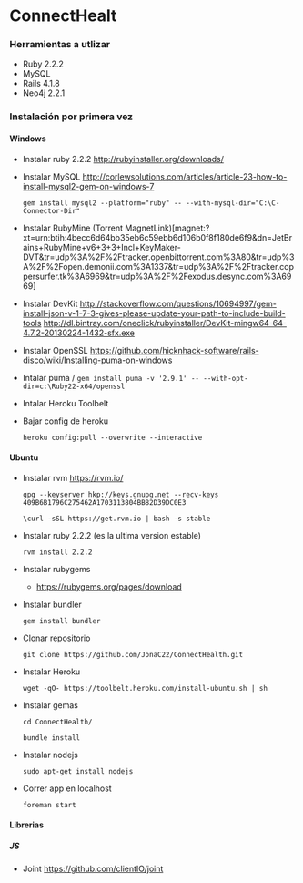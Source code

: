 # ConnectHealt

### Herramientas a utlizar

- Ruby 2.2.2
- MySQL
- Rails 4.1.8
- Neo4j 2.2.1

### Instalación por primera vez

#### Windows

- Instalar ruby 2.2.2 http://rubyinstaller.org/downloads/

- Instalar MySQL http://corlewsolutions.com/articles/article-23-how-to-install-mysql2-gem-on-windows-7

    ` gem install mysql2 --platform="ruby" -- --with-mysql-dir="C:\C-Connector-Dir" `

- Instalar RubyMine (Torrent MagnetLink)[magnet:?xt=urn:btih:4becc6d64bb35eb6c59ebb6d106b0f8f180de6f9&dn=JetBrains+RubyMine+v6+3+3+Incl+KeyMaker-DVT&tr=udp%3A%2F%2Ftracker.openbittorrent.com%3A80&tr=udp%3A%2F%2Fopen.demonii.com%3A1337&tr=udp%3A%2F%2Ftracker.coppersurfer.tk%3A6969&tr=udp%3A%2F%2Fexodus.desync.com%3A6969]

- Instalar DevKit http://stackoverflow.com/questions/10694997/gem-install-json-v-1-7-3-gives-please-update-your-path-to-include-build-tools
http://dl.bintray.com/oneclick/rubyinstaller/DevKit-mingw64-64-4.7.2-20130224-1432-sfx.exe

- Instalar OpenSSL https://github.com/hicknhack-software/rails-disco/wiki/Installing-puma-on-windows

- Intalar puma /
	` gem install puma -v '2.9.1' -- --with-opt-dir=c:\Ruby22-x64/openssl `

- Intalar Heroku Toolbelt

- Bajar config de heroku

    ` heroku config:pull --overwrite --interactive `

#### Ubuntu

- Instalar rvm https://rvm.io/

	` gpg --keyserver hkp://keys.gnupg.net --recv-keys 409B6B1796C275462A1703113804BB82D39DC0E3 `

	` \curl -sSL https://get.rvm.io | bash -s stable `

- Instalar ruby 2.2.2 (es la ultima version estable)

	` rvm install 2.2.2 `

- Instalar rubygems
	- https://rubygems.org/pages/download

- Instalar bundler

	` gem install bundler `

- Clonar repositorio

	` git clone https://github.com/JonaC22/ConnectHealth.git `

- Instalar Heroku

	` wget -qO- https://toolbelt.heroku.com/install-ubuntu.sh | sh `

- Instalar gemas

	` cd ConnectHealth/ `

	` bundle install `

- Instalar nodejs

	` sudo apt-get install nodejs `

- Correr app en localhost

	` foreman start `

#### Librerias

##### JS

- Joint https://github.com/clientIO/joint